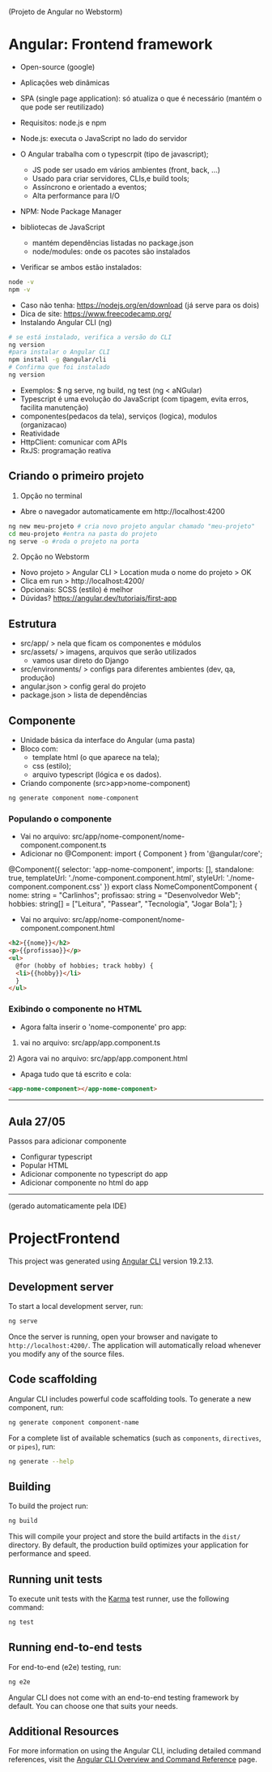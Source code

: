 (Projeto de Angular no Webstorm)

# Angular: Frontend framework
- Open-source (google)
- Aplicações web dinâmicas
- SPA (single page application): só atualiza o que é necessário (mantém o que pode ser reutilizado)
- Requisitos: node.js e npm
- Node.js: executa o JavaScript no lado do servidor
- O Angular trabalha com o typescrpit (tipo de javascript);
  - JS pode ser usado em vários ambientes (front, back, ...)
  - Usado para criar servidores, CLIs,e build tools;
  - Assíncrono e orientado a eventos;
  - Alta performance para I/O
- NPM: Node Package Manager
- bibliotecas de JavaScript
  - mantém dependências listadas no package.json
  - node/modules: onde os pacotes são instalados

- Verificar se ambos estão instalados:
```bash
node -v
npm -v
```
- Caso não tenha: https://nodejs.org/en/download (já serve para os dois)
- Dica de site: https://www.freecodecamp.org/
- Instalando Angular CLI (ng)
```bash
# se está instalado, verifica a versão do CLI
ng version
#para instalar o Angular CLI
npm install -g @angular/cli 
# Confirma que foi instalado
ng version
```
- Exemplos: $ ng serve, ng build, ng test (ng < aNGular)
- Typescript é uma evolução do JavaScript (com tipagem, evita erros, facilita manutenção)
- componentes(pedacos da tela), serviços (logica), modulos (organizacao)
- Reatividade
- HttpClient: comunicar com APIs
- RxJS: programação reativa

## Criando o primeiro projeto
1. Opção no terminal
- Abre o navegador automaticamente em http://localhost:4200
```bash
ng new meu-projeto # cria novo projeto angular chamado "meu-projeto"
cd meu-projeto #entra na pasta do projeto
ng serve -o #roda o projeto na porta
```

2. Opção no Webstorm
- Novo projeto > Angular CLI  > Location muda o nome do projeto > OK
- Clica em run > http://localhost:4200/
- Opcionais: SCSS (estilo) é melhor
- Dúvidas? https://angular.dev/tutoriais/first-app

## Estrutura
- src/app/ > nela que ficam os componentes e módulos
- src/assets/ > imagens, arquivos que serão utilizados
  - vamos usar direto do Django
- src/environments/ > configs para diferentes ambientes (dev, qa, produção)
- angular.json > config geral do projeto
- package.json > lista de dependências

## Componente
- Unidade básica da interface do Angular (uma pasta)
- Bloco com: 
  - template html (o que aparece na tela);
  - css (estilo);
  - arquivo typescript (lógica e os dados).
- Criando componente (src>app>nome-component)
```bash
ng generate component nome-component
```
### Populando o componente
- Vai no arquivo: src/app/nome-component/nome-component.component.ts
- Adicionar no @Component:
import { Component } from '@angular/core';

@Component({
  selector: 'app-nome-component',
  imports: [],
  standalone: true,
  templateUrl: './nome-component.component.html',
  styleUrl: './nome-component.component.css'
})
export class NomeComponentComponent {
  nome: string = "Carlinhos";
  profissao: string = "Desenvolvedor Web";
  hobbies: string[] = ["Leitura", "Passear", "Tecnologia", "Jogar Bola"];
}

- Vai no arquivo: src/app/nome-component/nome-component.component.html
```html
<h2>{{nome}}</h2>
<p>{{profissao}}</p>
<ul>
  @for (hobby of hobbies; track hobby) {
  <li>{{hobby}}</li>
  }
</ul>
```
### Exibindo o componente no HTML
- Agora falta inserir o 'nome-componente' pro app:
1) vai no arquivo: src/app/app.component.ts

[//]: # (```typescript)

[//]: # (import { Component } from '@angular/core';)

[//]: # (import { RouterOutlet } from '@angular/router';)

[//]: # (import { NomeComponentComponent} from './nome-component/nome-component.component';)

[//]: # ()
[//]: # (@Component&#40;{)

[//]: # (  selector: 'app-root',)

[//]: # (  imports: [RouterOutlet, NomeComponentComponent],)

[//]: # (  standalone: true,)

[//]: # (  templateUrl: './app.component.html',)

[//]: # (  styleUrl: './app.component.css')

[//]: # (}&#41;)

[//]: # (export class AppComponent {)

[//]: # (  title = 'projectFrontend';)

[//]: # (})

[//]: # (```)
2) Agora vai no arquivo: src/app/app.component.html
- Apaga tudo que tá escrito e cola:
```html
<app-nome-component></app-nome-component>
```
---
## Aula 27/05
Passos para adicionar componente
- Configurar typescript
- Popular HTML
- Adicionar componente no typescript do app
- Adicionar componente no html do app







---
(gerado automaticamente pela IDE)
# ProjectFrontend

This project was generated using [Angular CLI](https://github.com/angular/angular-cli) version 19.2.13.

## Development server

To start a local development server, run:

```bash
ng serve
```

Once the server is running, open your browser and navigate to `http://localhost:4200/`. The application will automatically reload whenever you modify any of the source files.

## Code scaffolding

Angular CLI includes powerful code scaffolding tools. To generate a new component, run:

```bash
ng generate component component-name
```

For a complete list of available schematics (such as `components`, `directives`, or `pipes`), run:

```bash
ng generate --help
```

## Building

To build the project run:

```bash
ng build
```

This will compile your project and store the build artifacts in the `dist/` directory. By default, the production build optimizes your application for performance and speed.

## Running unit tests

To execute unit tests with the [Karma](https://karma-runner.github.io) test runner, use the following command:

```bash
ng test
```

## Running end-to-end tests

For end-to-end (e2e) testing, run:

```bash
ng e2e
```

Angular CLI does not come with an end-to-end testing framework by default. You can choose one that suits your needs.

## Additional Resources

For more information on using the Angular CLI, including detailed command references, visit the [Angular CLI Overview and Command Reference](https://angular.dev/tools/cli) page.
